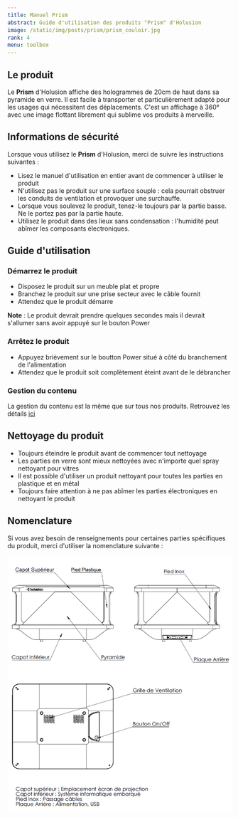 ```yaml
---
title: Manuel Prism
abstract: Guide d'utilisation des produits "Prism" d'Holusion
image: /static/img/posts/prism/prism_couloir.jpg
rank: 4
menu: toolbox
---
```


## Le produit

Le **Prism** d'Holusion affiche des hologrammes de 20cm de haut dans sa pyramide en verre. Il est facile à transporter et particulièrement adapté pour les usages qui nécessitent des déplacements. C'est un affichage à 360° avec une image flottant librement qui sublime vos produits à merveille.

## Informations de sécurité

Lorsque vous utilisez le **Prism** d'Holusion, merci de suivre les instructions suivantes :

- Lisez le manuel d'utilisation en entier avant de commencer à utiliser le produit
- N'utilisez pas le produit sur une surface souple : cela pourrait obstruer les conduits de ventilation et provoquer une surchauffe.
- Lorsque vous soulevez le produit, tenez-le toujours par la partie basse. Ne le portez pas par la partie haute.
- Utilisez le produit dans des lieux sans condensation : l'humidité peut abîmer les composants électroniques.

## Guide d'utilisation

### Démarrez le produit

- Disposez le produit sur un meuble plat et propre
- Branchez le produit sur une prise secteur avec le câble fournit
- Attendez que le produit démarre

**Note** : Le produit devrait prendre quelques secondes mais il devrait s'allumer sans avoir appuyé sur le bouton Power

### Arrêtez le produit

- Appuyez brièvement sur le boutton Power situé à côté du branchement de l'alimentation
- Attendez que le produit soit complètement éteint avant de le débrancher

### Gestion du contenu

La gestion du contenu est la même que sur tous nos produits. Retrouvez les détails [ici](/fr/packaging)

## Nettoyage du produit

- Toujours éteindre le produit avant de commencer tout nettoyage
- Les parties en verre sont mieux nettoyées avec n'importe quel spray nettoyant pour vitres
- Il est possible d'utiliser un produit nettoyant pour toutes les parties en plastique et en métal
- Toujours faire attention à ne pas abîmer les parties électroniques en nettoyant le produit

## Nomenclature

Si vous avez besoin de renseignements pour certaines parties spécifiques du produit, merci d'utiliser la nomenclature suivante :

<img class="img-fluid" src="/static/img/posts/prism/nomenclature.png" alt="nomenclature holusion prism">

